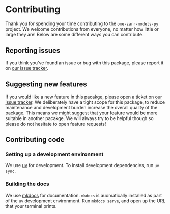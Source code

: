 # Contributing

Thank you for spending your time contributing to the `ome-zarr-models-py` project.
We welcome contributions from everyone, no matter how little or large they are!
Below are some different ways you can contribute.

## Reporting issues

If you think you've found an issue or bug with this package, please report it on [our issue tracker](https://github.com/BioImageTools/ome-zarr-models-py).

## Suggesting new features

If you would like a new feature in this pacakge, please open a ticket on [our issue tracker](https://github.com/BioImageTools/ome-zarr-models-py).
We deliberately have a tight scope for this package, to reduce maintenance and development burden increase the overall quality of the package.
This means we might suggest that your feature would be more suitable in another pacakge.
We will always try to be helpful though so please do not hesitate to open feature requests!

## Contributing code

### Setting up a development environment

We use [uv](https://docs.astral.sh/uv/) for development.
To install development dependencies, run `uv sync`.

### Building the docs

We use [mkdocs](https://www.mkdocs.org/) for documentation.
`mkdocs` is auomatically installed as part of the `uv` development environment.
Run `mkdocs serve`, and open up the URL that your terminal prints.
